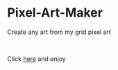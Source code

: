 # Pixel-Art-Maker
<p>Create any art from my grid pixel art</p> <br>
<p>Click <a href="https://Dchamp9.github.io/Pixel-Art-Maker/">here</a> and enjoy </p>

